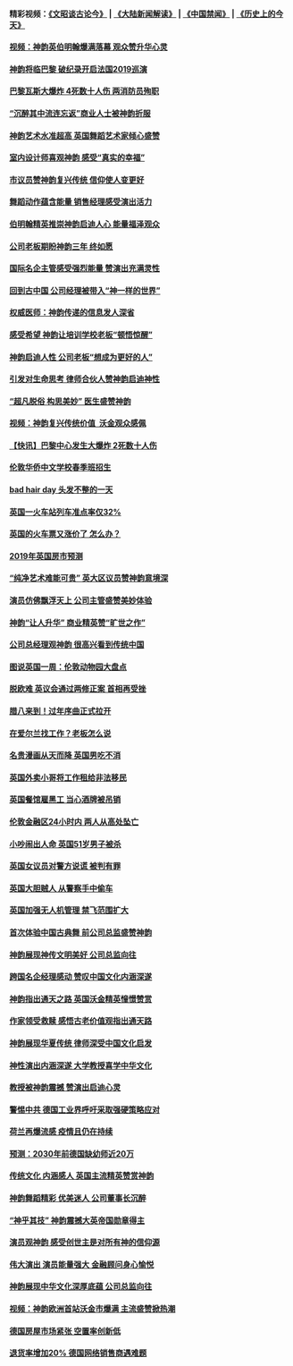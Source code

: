 #### 精彩视频：[《文昭谈古论今》](https://github.com/gfw-breaker/wenzhao/blob/master/README.md?t=01150330) | [《大陆新闻解读》](https://github.com/gfw-breaker/ntdtv-comedy/blob/master/README.md?t=01150330) | [《中国禁闻》](https://github.com/gfw-breaker/ntdtv-news/blob/master/README.md?t=01150330) | [《历史上的今天》](https://github.com/gfw-breaker/today-in-history/blob/master/README.md?t=01150330) 

#### [视频：神韵英伯明翰爆满落幕 观众赞升华心灵](../pages/nsc974/n10975642.md?t=01150330) 

#### [神韵将临巴黎 破纪录开启法国2019巡演](../pages/nsc974/n10975354.md?t=01150330) 

#### [巴黎瓦斯大爆炸 4死数十人伤 两消防员殉职](../pages/nsc974/n10973956.md?t=01150330) 

#### [“沉醉其中流连忘返”商业人士被神韵折服](../pages/nsc974/n10973730.md?t=01150330) 

#### [神韵艺术水准超高 英国舞蹈艺术家倾心盛赞](../pages/nsc974/n10973515.md?t=01150330) 

#### [室内设计师喜观神韵 感受“真实的幸福”](../pages/nsc974/n10973397.md?t=01150330) 

#### [市议员赞神韵复兴传统 信仰使人变更好](../pages/nsc974/n10973340.md?t=01150330) 

#### [舞蹈动作蕴含能量 销售经理感受演出活力](../pages/nsc974/n10973210.md?t=01150330) 

#### [伯明翰精英推崇神韵启迪人心 能量福泽观众](../pages/nsc974/n10971911.md?t=01150330) 

#### [公司老板期盼神韵三年 终如愿](../pages/nsc974/n10971777.md?t=01150330) 

#### [国际名企主管感受强烈能量 赞演出充满灵性](../pages/nsc974/n10971724.md?t=01150330) 

#### [回到古中国 公司经理被带入“神一样的世界”](../pages/nsc974/n10971705.md?t=01150330) 

#### [权威医师：神韵传递的信息发人深省](../pages/nsc974/n10971688.md?t=01150330) 

#### [感受希望 神韵让培训学校老板“顿悟惊醒”](../pages/nsc974/n10971444.md?t=01150330) 

#### [神韵启迪人性 公司老板“想成为更好的人”](../pages/nsc974/n10971424.md?t=01150330) 

#### [引发对生命思考 律师合伙人赞神韵启迪神性](../pages/nsc974/n10971151.md?t=01150330) 

#### [“超凡脱俗 构思美妙” 医生盛赞神韵](../pages/nsc974/n10971122.md?t=01150330) 

#### [视频：神韵复兴传统价值  沃金观众感佩](../pages/nsc974/n10970961.md?t=01150330) 

#### [【快讯】巴黎中心发生大爆炸 2死数十人伤](../pages/nsc974/n10970675.md?t=01150330) 

#### [伦敦华侨中文学校春季班招生](../pages/nsc974/n10970785.md?t=01150330) 

#### [bad hair day 头发不整的一天](../pages/nsc974/n10970780.md?t=01150330) 

#### [英国一火车站列车准点率仅32%](../pages/nsc974/n10970775.md?t=01150330) 

#### [英国的火车票又涨价了 怎么办？](../pages/nsc974/n10970766.md?t=01150330) 

#### [2019年英国房市预测](../pages/nsc974/n10970729.md?t=01150330) 

#### [“纯净艺术难能可贵” 英大区议员赞神韵意境深](../pages/nsc974/n10970162.md?t=01150330) 

#### [演员仿佛飘浮天上 公司主管盛赞美妙体验](../pages/nsc974/n10969882.md?t=01150330) 

#### [神韵“让人升华” 商业精英赞“旷世之作”](../pages/nsc974/n10969860.md?t=01150330) 

#### [公司总经理观神韵 很高兴看到传统中国](../pages/nsc974/n10969730.md?t=01150330) 

#### [图说英国一周：伦敦动物园大盘点](../pages/nsc974/n10969365.md?t=01150330) 

#### [脱欧难 英议会通过两修正案 首相再受挫](../pages/nsc974/n10968468.md?t=01150330) 

#### [腊八来到！过年序曲正式拉开](../pages/nsc974/n10968649.md?t=01150330) 

#### [在爱尔兰找工作？老板怎么说](../pages/nsc974/n10968555.md?t=01150330) 

#### [名贵漫画从天而降 英国男吃不消](../pages/nsc974/n10968559.md?t=01150330) 

#### [英国外卖小哥将工作租给非法移民](../pages/nsc974/n10968548.md?t=01150330) 

#### [英国餐馆雇黑工 当心酒牌被吊销](../pages/nsc974/n10968537.md?t=01150330) 

#### [伦敦金融区24小时内 两人从高处坠亡](../pages/nsc974/n10968533.md?t=01150330) 

#### [小吵闹出人命 英国51岁男子被杀](../pages/nsc974/n10968526.md?t=01150330) 

#### [英国女议员对警方说谎 被判有罪](../pages/nsc974/n10968517.md?t=01150330) 

#### [英国大胆贼人 从警察手中偷车](../pages/nsc974/n10968489.md?t=01150330) 

#### [英国加强无人机管理 禁飞范围扩大](../pages/nsc974/n10968473.md?t=01150330) 

#### [首次体验中国古典舞 前公司总监盛赞神韵](../pages/nsc974/n10967619.md?t=01150330) 

#### [神韵展现神传文明美好 公司总监向往](../pages/nsc974/n10967402.md?t=01150330) 

#### [跨国名企经理感动 赞叹中国文化内涵深遂](../pages/nsc974/n10967396.md?t=01150330) 

#### [神韵指出通天之路 英国沃金精英憧憬赞赏](../pages/nsc974/n10967254.md?t=01150330) 

#### [作家领受救赎 感悟古老价值观指出通天路](../pages/nsc974/n10967056.md?t=01150330) 

#### [神韵展现华夏传统 律师深受中国文化启发](../pages/nsc974/n10966824.md?t=01150330) 

#### [神性演出内涵深遂 大学教授喜学中华文化](../pages/nsc974/n10966804.md?t=01150330) 

#### [教授被神韵震撼 赞演出启迪心灵](../pages/nsc974/n10966792.md?t=01150330) 

#### [警惕中共 德国工业界呼吁采取强硬策略应对](../pages/nsc974/n10966701.md?t=01150330) 

#### [荷兰再爆流感 疫情且仍在持续](../pages/nsc974/n10965996.md?t=01150330) 

#### [预测：2030年前德国缺幼师近20万](../pages/nsc974/n10965934.md?t=01150330) 

#### [传统文化 内涵感人 英国主流精英赞赏神韵](../pages/nsc974/n10965374.md?t=01150330) 

#### [神韵舞蹈精彩 优美迷人 公司董事长沉醉](../pages/nsc974/n10965237.md?t=01150330) 

#### [“神乎其技” 神韵震撼大英帝国勋章得主](../pages/nsc974/n10964718.md?t=01150330) 

#### [演员观神韵 感受创世主是对所有神的信仰源](../pages/nsc974/n10964931.md?t=01150330) 

#### [伟大演出 演员能量强大 金融顾问身心愉悦](../pages/nsc974/n10964616.md?t=01150330) 

#### [神韵展现中华文化深厚底蕴 公司总监向往](../pages/nsc974/n10964581.md?t=01150330) 

#### [视频：神韵欧洲首站沃金市爆满 主流盛赞掀热潮](../pages/nsc974/n10964483.md?t=01150330) 

#### [德国房屋市场紧张 空置率创新低](../pages/nsc974/n10964397.md?t=01150330) 

#### [退货率增加20% 德国网络销售商遇难题](../pages/nsc974/n10964456.md?t=01150330) 


